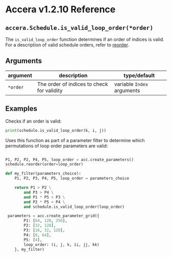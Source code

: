 [//]: # (Project: Accera)
[//]: # (Version: v1.2.10)

# Accera v1.2.10 Reference

## `accera.Schedule.is_valid_loop_order(*order)`
The `is_valid_loop_order` function determines if an order of indices is valid. For a description of valid schedule orders, refer to [reorder](reorder.md).

## Arguments

argument | description | type/default
--- | --- | ---
`*order` | The order of indices to check for validity | variable `Index` arguments

## Examples

Checks if an order is valid:

```python
print(schedule.is_valid_loop_order(k, i, j))
```

Uses this function as part of a parameter filter to determine which permutations of loop order parameters are valid:

```python

P1, P2, P2, P4, P5, loop_order = acc.create_parameters()
schedule.reorder(order=loop_order)

def my_filter(parameters_choice):
    P1, P2, P3, P4, P5, loop_order = parameters_choice

    return P1 > P2 \
        and P3 > P4 \
        and P1 * P5 < P3 \
        and P2 * P5 < P4 \
        and schedule.is_valid_loop_order(loop_order)

 parameters = acc.create_parameter_grid({
        P1: [64, 128, 256],
        P2: [32, 128], 
        P3: [16, 32, 128],
        P4: [8, 64],
        P5: [4],
        loop_order: (i, j, k, ii, jj, kk)
    }, my_filter)
```


<div style="page-break-after: always;"></div>


